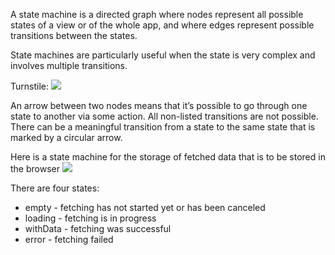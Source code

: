 
A state machine is a directed graph where nodes represent all possible states of a view or of the whole app, and where edges represent possible transitions between the states.

State machines are particularly useful when the state is very complex and involves multiple transitions.

Turnstile:
![](/assets/images/2021-10-27-09-53-05.png)

An arrow between two nodes means that it’s possible to go through one state to another via some action. All non-listed transitions are not possible. There can be a meaningful transition from a state to the same state that is marked by a circular arrow.

Here is a state machine for the storage of fetched data that is to be stored in the browser
![](/assets/images/2021-10-27-09-56-33.png)

There are four states:
- empty - fetching has not started yet or has been canceled
- loading - fetching is in progress
- withData - fetching was successful
- error - fetching failed
